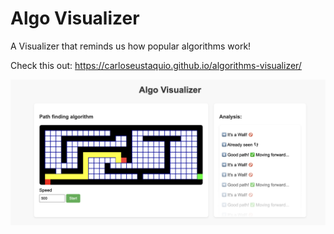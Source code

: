 # Algo Visualizer
A Visualizer that reminds us how popular algorithms work!

Check this out: https://carloseustaquio.github.io/algorithms-visualizer/

![Screenshot](./image.png)